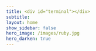 ```yaml
---
title: <div id="terminal"></div>
subtitle: 
layout: home
show_sidebar: false
hero_image: /images/ruby.jpg
hero_darken: true
---
```

